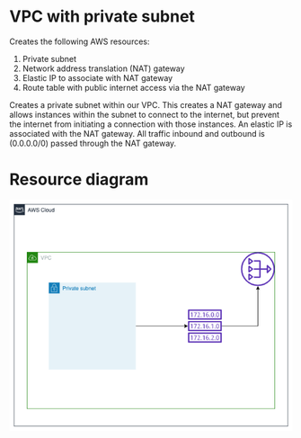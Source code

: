 # VPC with private subnet
Creates the following AWS resources:
1. Private subnet
2. Network address translation (NAT) gateway
3. Elastic IP to associate with NAT gateway
4. Route table with public internet access via the NAT gateway

Creates a private subnet within our VPC. This creates a NAT gateway and allows instances within the subnet to connect to the internet, but prevent the internet from initiating a connection with those instances. An elastic IP is associated with the NAT gateway. All traffic inbound and outbound is (0.0.0.0/0) passed through the NAT gateway.

# Resource diagram
![Image of Networking diagram](./documentation/private-subnet.png)